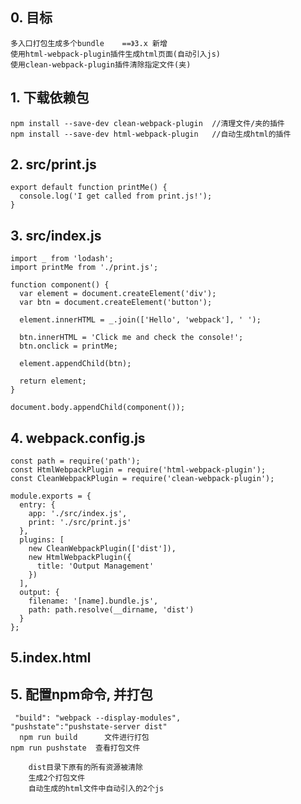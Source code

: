 ## 0. 目标  
    多入口打包生成多个bundle    ==》3.x 新增
    使用html-webpack-plugin插件生成html页面(自动引入js)
    使用clean-webpack-plugin插件清除指定文件(夹)

## 1. 下载依赖包
    npm install --save-dev clean-webpack-plugin  //清理文件/夹的插件
    npm install --save-dev html-webpack-plugin   //自动生成html的插件

## 2. src/print.js
    export default function printMe() {
      console.log('I get called from print.js!');
    }
    
## 3. src/index.js
    import _ from 'lodash';
    import printMe from './print.js';
    
    function component() {
      var element = document.createElement('div');
      var btn = document.createElement('button');
    
      element.innerHTML = _.join(['Hello', 'webpack'], ' ');
    
      btn.innerHTML = 'Click me and check the console!';
      btn.onclick = printMe;
    
      element.appendChild(btn);
    
      return element;
    }
    
    document.body.appendChild(component());

## 4. webpack.config.js
    const path = require('path');
    const HtmlWebpackPlugin = require('html-webpack-plugin');
    const CleanWebpackPlugin = require('clean-webpack-plugin');
    
    module.exports = {
      entry: {
        app: './src/index.js',
        print: './src/print.js'
      },
      plugins: [
        new CleanWebpackPlugin(['dist']),
        new HtmlWebpackPlugin({
          title: 'Output Management'
        })
      ],
      output: {
        filename: '[name].bundle.js',
        path: path.resolve(__dirname, 'dist')
      }
    };

## 5.index.html

  <html>
  <head>
    <title>Getting Started</title>
  </head>
  <body>
  </body>
  </html>


## 5. 配置npm命令, 并打包
	 "build": "webpack --display-modules",
    "pushstate":"pushstate-server dist"
	  npm run build      文件进行打包
    npm run pushstate  查看打包文件

	    dist目录下原有的所有资源被清除
	    生成2个打包文件
	    自动生成的html文件中自动引入的2个js
	